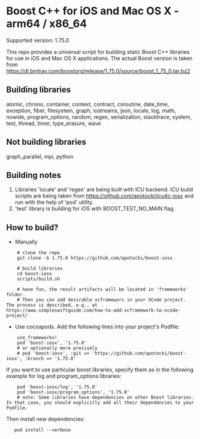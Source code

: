 # Boost C++ for iOS and Mac OS X - arm64 / x86_64

Supported version: 1.75.0

This repo provides a universal script for building static Boost C++ libraries for use in iOS and Mac OS X applications.
The actual Boost version is taken from https://dl.bintray.com/boostorg/release/1.75.0/source/boost_1_75_0.tar.bz2

## Building libraries
atomic, chrono, container, context, contract, coroutine, date_time, exception, fiber, filesystem, graph, iostreams, json, locale, log, math, nowide, program_options, random, regex, serialization, stacktrace, system, test, thread, timer, type_erasure, wave

## Not building libraries
graph_parallel, mpi, python

## Building notes
1) Libraries 'locale' and 'regex' are being built with ICU backend. ICU build scripts are being taken from https://github.com/apotocki/icu4c-iosx and run with the help of 'pod' utility.
2) 'test' library is building for iOS with BOOST_TEST_NO_MAIN flag.

## How to build?
 - Manually
```
    # clone the repo
    git clone -b 1.75.0 https://github.com/apotocki/boost-iosx
    
    # build libraries
    cd boost-iosx
    scripts/build.sh

    # have fun, the result artifacts will be located in 'frameworks' folder.
    # Then you can add desirable xcframewors in your XCode project. The process is described, e.g., at https://www.simpleswiftguide.com/how-to-add-xcframework-to-xcode-project/
```    
 - Use cocoapods. Add the following lines into your project's Podfile:
```
    use_frameworks!
    pod 'boost-iosx', '1.75.0'
    # or optionally more precisely
    # pod 'boost-iosx', :git => 'https://github.com/apotocki/boost-iosx', :branch => '1.75.0'
``` 
If you want to use particular boost libraries, specify them as in the following example for log and program_options libraries:
``` 
    pod 'boost-iosx/log', '1.75.0'
    pod 'boost-iosx/program_options', '1.75.0'
    # note: Some libraries have dependencies on other Boost libraries. In that case, you should explicitly add all their dependencies to your Podfile.
```
Then install new dependencies:
```
   pod install --verbose
```    
